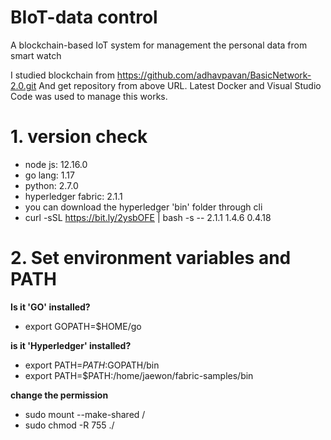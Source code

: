 # BIoT-data control
A blockchain-based IoT system for management the personal data from smart watch

I studied blockchain from https://github.com/adhavpavan/BasicNetwork-2.0.git
And get repository from above URL.
Latest Docker and Visual Studio Code was used to manage this works.


# 1. version check

  - node js: 12.16.0
  - go lang: 1.17
  - python: 2.7.0
  - hyperledger fabric: 2.1.1
  - you can download the hyperledger 'bin' folder through cli
  - curl -sSL https://bit.ly/2ysbOFE | bash -s -- 2.1.1 1.4.6 0.4.18

# 2. Set environment variables and PATH
   **Is it 'GO' installed?**
  - export GOPATH=$HOME/go


   **is it 'Hyperledger' installed?**
  - export PATH=$PATH:$GOPATH/bin
  - export PATH=$PATH:/home/jaewon/fabric-samples/bin

   **change the permission**
  - sudo mount --make-shared /
  - sudo chmod -R 755 ./

